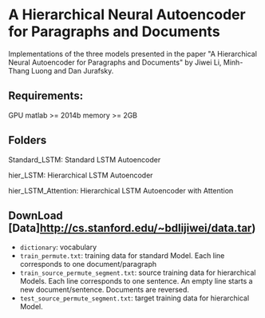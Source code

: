 # A Hierarchical Neural Autoencoder for Paragraphs and Documents

Implementations of the three models presented in the paper "A Hierarchical Neural Autoencoder for Paragraphs and Documents" by Jiwei Li, Minh-Thang Luong and Dan Jurafsky.

## Requirements:
GPU 
matlab >= 2014b
memory >= 2GB



## Folders
Standard_LSTM: Standard LSTM Autoencoder

hier_LSTM: Hierarchical LSTM Autoencoder 

hier_LSTM_Attention: Hierarchical LSTM Autoencoder with Attention 

## DownLoad [Data]http://cs.stanford.edu/~bdlijiwei/data.tar)
- `dictionary`: vocabulary
- `train_permute.txt`: training data for standard Model. Each line corresponds to one document/paragraph
- `train_source_permute_segment.txt`: source training data for hierarchical Models. Each line corresponds to one sentence. An empty line starts a new document/sentence. Documents are reversed. 
- `test_source_permute_segment.txt`: target training data for hierarchical Model.


